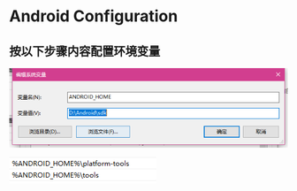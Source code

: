 # Android Configuration

## 按以下步骤内容配置环境变量
![Alt text](./images/SystemVariab.png)

![](./images/path.png)
